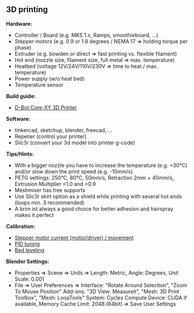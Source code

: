 ## 3D printing


**Hardware:**

* Controller / Board (e.g. MKS 1.x, Ramps, smoothieboard, ...)
* Stepper motors (e.g. 0.9 or 1.8 degrees / NEMA 17 => holding torque per phase)
* Extruder (e.g. bowden or direct => fast printing vs. flexible filament)
* Hot end (nozzle size, filament size, full metal => max. temperature)
* Heatbed (voltage 12V/24V/110V/230V => time to heat / max. temperature)
* Power supply (w/o heat bed)
* Temperature sensor


**Build guide:**

* [D-Bot Core-XY 3D Printer](https://www.thingiverse.com/thing:1001065)


**Software:**

* tinkercad, sketchup, blender, freecad, ...
* Repetier (control your printer)
* Slic3r (convert your 3d model into printer g-code)


**Tips/Hints:**

* With a bigger nozzle you have to increase the temperature (e.g. +30°C) and/or slow down the print speed (e.g. -10mm/s).
* PETG settings: 250°C, 80°C, 50mm/s, Retraction 2mm + 40mm/s, Extrusion Multiplier <1.0 and >0.9
* Meshmixer has tree supports
* Use Slic3r skirt option as a shield while printing with several hot ends (loops min. 3 recommended)
* A brim ist always a good choice for better adhesion and hairspray makes it perfect


**Calibration:**

* [Stepper motor current (motor/driver) / movement](https://www.prusaprinters.org/calculator/)
* [PID tuning](https://www.youtube.com/watch?v=APzJfYAgFkQ)
* [Bed leveling](https://www.youtube.com/watch?v=_BuuGswqWWE)


**Blender Settings:**

* Properties => Scene => Units => Length: Metric, Angle: Degrees, Unit Scale: 0.001
* File => User Preferences => 
  Interface: "Rotate Around Selection", "Zoom To Mouse Position"
  Add-ons: "3D View: Measureit", "Mesh: 3D Print Toolbox", "Mesh: LoopTools"
  System: Cycles Compute Device: CUDA if available, Memory Cache Limit: 2048 (64bit)
  => Save User Settings
 
